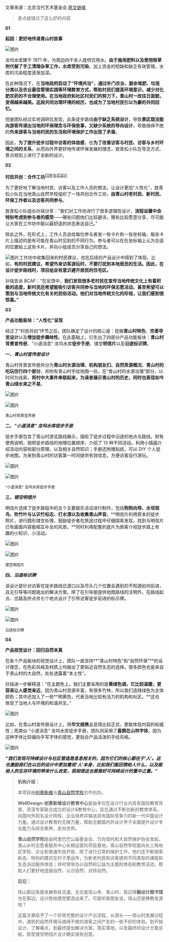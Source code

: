 文章来源：北京当代艺术基金会 [原文链接](https://mp.weixin.qq.com/s/3oiNmCuO2fOtow3iP8pIeg)

> 差点就错过了这么好的内容

**01**

**起因：更好地传递青山村故事**

![图片](../../../../Changes729_image/raw/main/ln/%5BBCAF%5D%E9%9D%92%E5%B1%B1%E6%9D%91%E5%BE%92%E6%AD%A5%E8%B7%AF%E7%BA%BF%E4%BD%93%E9%AA%8C%E8%AE%BE%E8%AE%A1/640)

龙坞水库建于 1971 年，为周边四千余人提供饮用水。**由于施用肥料以及使用除草剂代替了手工清理杂草工作，水库受到污染**。加上资金的短缺和缺乏有效管理，水库的污染程度逐渐加深。

在此种情况下，在**当地政府启动了“环境共治”，通过朴门农业、厨余堆肥、垃圾分类以及农业最佳管理实践等环境教育方式，帮助村民们提高环境意识，减少对化肥农药的不合理使用。在当地政府和社区村民们的努力下，青山村一改往日面貌，变得越来越美。这段共同治理环境的经历，也成为了当地村民引以为豪的共同回忆。**

但是团队经过实地调研后发现，此条徒步路线**由于缺乏系统设计**，导致**景区既没能向游客传递出当地的环保理念与环保故事，又缺少系统的导向设计**，导致络绎不绝的**外来游客与当地村民的生活和环境保护工作出现了矛盾**。

因此，**为了提升徒步过程中访客的体验感**，也**为了改善访客与村民、访客与乡村环境之间的关系**，从而向外界更好地传递环保发展的理念，放青松小队在导览方式、景点规划上进行了全新的设计。

**02**

**村民共创：合作工坊**<sup>[[1]参与式设计](../考研/设计理论与方法/第2节/参与式设计.md)</sup>

为了更好地了解当地村民、访客以及工作人员的想法，让设计更加“人性化”，放青松小队在当地青山自然学校组织了一场共创合作工坊，**由青山村老村民、新村民、环保工作者以及访客共同参与**。

放青松小队组长孙铭分享：“我们对工作坊进行了很多逻辑性设计，**流程设置中会特别考虑到参与者的感受**——哪些问题他们比较避讳，哪些比较愿意分享，尽可能让大家在工作坊中能以最舒适的状态表达自己。”

除此之外，在形式上，工作人员会给每位参与者发一些卡片和一张坐标轴，每张卡片上描述的是有可能在青山村见到的不同行为。参与者可以在在坐标轴上认为合适的位置贴上这些卡片，并向小组成员分享自己的想法。

![图片](../../../../Changes729_image/raw/main/ln/%5BBCAF%5D%E9%9D%92%E5%B1%B1%E6%9D%91%E5%BE%92%E6%AD%A5%E8%B7%AF%E7%BA%BF%E4%BD%93%E9%AA%8C%E8%AE%BE%E8%AE%A1/640-16280772090795)工作坊中收集回来的村民建议，也在后续的产品设计中得到了体现。比如，**有的村民建议，希望外来访客游玩时，不要打扰到本地居民的生活。因此，在设计徒步路线时，项目组会有意识避开居民的住宅区。**

孙铭告诉 BCAF：“在反馈中，**我们发现很多老村民在宣传当地传统文化上有着积极的态度，新村民还希望能吸引访客共同参与当地的环保志愿活动，甚至希望可以策划与当地传统文化有关的民俗活动。他们对当地传统文化的珍视，让我们感到很惊喜。”**

**03**

**产品功能板块：“人性化”呈现**

经过了“村民共创”环节之后，团队确定了设计的核心是：挖掘**青山村特色**、**完善导览设计**以及**增加徒步趣味性**。在此基础上，衍生出了四部分产品功能板块：**青山村背景宣传册**、“小道消息” 龙坞水库**徒步手册**、镂空**明信片**以及**沿途标识牌**。

**一、_青山村宣传册设计_**

青山村背景宣传册共分为**青山村水源治理、机构朋友们、自然资源概况、青山村的吃玩住行四个部分**，并附有青山村手绘地图一份。在“青山村的水源治理”部分，以时间为线索，**将村中大事件串联起来，为读者展示青山村的历史，同时也表现如今青山绿水来之不易**。

![图片](../../../../Changes729_image/raw/main/ln/%5BBCAF%5D%E9%9D%92%E5%B1%B1%E6%9D%91%E5%BE%92%E6%AD%A5%E8%B7%AF%E7%BA%BF%E4%BD%93%E9%AA%8C%E8%AE%BE%E8%AE%A1/640-16280772458479)

![图片](../../../../Changes729_image/raw/main/ln/%5BBCAF%5D%E9%9D%92%E5%B1%B1%E6%9D%91%E5%BE%92%E6%AD%A5%E8%B7%AF%E7%BA%BF%E4%BD%93%E9%AA%8C%E8%AE%BE%E8%AE%A1/640-16280772366197)

<p style="font-size:12px" color="gray">青山村背景宣传册</p>

**二、_“小道消息” 龙坞水库徒步手册_**

徒步手册包含了青山村游览路线展示，描绘了徒步过程中沿途的地点与路线，附有使用说明，按照徒步路线的地理位置顺序，介绍了 13 种不同活动。利用小插画介绍活动内容和部分原理，以及相关自然知识；手册还附赠贴纸，可以 DIY 个人徒步地图。为来到青山村的访客第一时间提供有效信息，方便访客自行游玩。

![图片](../../../../Changes729_image/raw/main/ln/%5BBCAF%5D%E9%9D%92%E5%B1%B1%E6%9D%91%E5%BE%92%E6%AD%A5%E8%B7%AF%E7%BA%BF%E4%BD%93%E9%AA%8C%E8%AE%BE%E8%AE%A1/640-162807725839911)

![图片](../../../../Changes729_image/raw/main/ln/%5BBCAF%5D%E9%9D%92%E5%B1%B1%E6%9D%91%E5%BE%92%E6%AD%A5%E8%B7%AF%E7%BA%BF%E4%BD%93%E9%AA%8C%E8%AE%BE%E8%AE%A1/640-162807726480913)

<p style="font-size:12px; color=gray" >“小道消息” 龙坞水库徒步手册</p>

**三、_镂空明信片_**

明信片选择了徒步路程中的五个主要娱乐活动进行制作，包括**狗狗向导、水坝观鸟、吹竹叶与认识竹标志、打水漂以及收集青山声音**。**明信片利用原本的徒步照片，进行圆形镂空处理，鼓励徒步者在旅途过程中仔细探索发现，找到与明信片已有画面内容能相互补全的风景。**同时利用配套的底片为旅客介绍徒步路上有趣的小知识、小活动。

![图片](../../../../Changes729_image/raw/main/ln/%5BBCAF%5D%E9%9D%92%E5%B1%B1%E6%9D%91%E5%BE%92%E6%AD%A5%E8%B7%AF%E7%BA%BF%E4%BD%93%E9%AA%8C%E8%AE%BE%E8%AE%A1/640-162807727429915)

![图片](../../../../Changes729_image/raw/main/ln/%5BBCAF%5D%E9%9D%92%E5%B1%B1%E6%9D%91%E5%BE%92%E6%AD%A5%E8%B7%AF%E7%BA%BF%E4%BD%93%E9%AA%8C%E8%AE%BE%E8%AE%A1/640-162807728010617)

<p style="font-size:12px; color=gray" >镂空明信片</p>

**四、_沿途标识牌_**

该设计是针对访客在徒步路线岔道口以及尽头几个位置会遇到的不知道如何前进，且无引导等问题提出的解决方案。除了在引导册提供地图路线的注明外，在路线起点、岔路及终点共七个地点设计了引导访客徒步前进的标示牌。

![图片](../../../../Changes729_image/raw/main/ln/%5BBCAF%5D%E9%9D%92%E5%B1%B1%E6%9D%91%E5%BE%92%E6%AD%A5%E8%B7%AF%E7%BA%BF%E4%BD%93%E9%AA%8C%E8%AE%BE%E8%AE%A1/640-162807728610619)

![图片](../../../../Changes729_image/raw/main/ln/%5BBCAF%5D%E9%9D%92%E5%B1%B1%E6%9D%91%E5%BE%92%E6%AD%A5%E8%B7%AF%E7%BA%BF%E4%BD%93%E9%AA%8C%E8%AE%BE%E8%AE%A1/640-162807729078521)

<p style="font-size:12px; color=gray" >沿途标识牌</p>

**04**

**产品视觉设计：回归自然本真**

在各个产品板块的视觉设计上，团队一直坚持**“青山村特色”和“自然环保”**的设计理念，在色彩风格及材质上均做出了更贴近自然生态的选择。很多颜色也是来自于青山村的大自然，处处透露着“本土性”。

孙铭进一步解释道：“在主题色上，我们主要采用的是**黄绿色调，它比较温暖，更容易让人感觉亲近**。因为青山村资源丰富，有很多竹林，所以我们选择绿色为主体颜色；其中还加入了一些**明黄色，代表当地比较有活力的机构和社区。**这也体现了当地人与环境的和谐共生。”

![图片](../../../../Changes729_image/raw/main/ln/%5BBCAF%5D%E9%9D%92%E5%B1%B1%E6%9D%91%E5%BE%92%E6%AD%A5%E8%B7%AF%E7%BA%BF%E4%BD%93%E9%AA%8C%E8%AE%BE%E8%AE%A1/640-162807729706123)

比如，在青山村宣传册设计上，用**华文细黑**会显得比较正式，更能体现内容的权威性；而类似 “小道消息” 龙坞水库徒步手册，团队则采用了**喜鹊在山林字体**，因为这种字体比较偏向手写字体的感觉，更贴合产品活泼的手绘风格。

![图片](../../../../Changes729_image/raw/main/ln/%5BBCAF%5D%E9%9D%92%E5%B1%B1%E6%9D%91%E5%BE%92%E6%AD%A5%E8%B7%AF%E7%BA%BF%E4%BD%93%E9%AA%8C%E8%AE%BE%E8%AE%A1/640-162807730788825)

**_“我们发现可持续设计与社区营造是息息相关的，因为它们的核心都在于‘人’。这也激励我们在以后的设计中更加重视‘人’本身，比如我们能回馈给人什么，以及能给人的生存环境的带来什么改变，我相信这也是做好可持续设计的重中之重。”_**

> **机构介绍：**
>
> 本项目由[创景新维](http://www.welldesigncenter.com/)与[青山自然学校](https://www.dajingshan.com.cn/Travel/ShowScenic?ID=69)合作创办。
>
> **WellDesign-创景新维设计教育中心**是由多位在设计行业内具有国际教育背景、资深专家联合成立的设计&教育中心，旨在通过不断创新的教育体系，向国内外知名设计院校、企业培养并输送具有国际竞争力的新一代中国设计力量。通过设计教育的无限力量，帮助无数国内外设计学子全面提升设计专业能力与综合素养，走向世界。
>
> **青山自然学校**是由阿里巴巴公益基金会、万向信托和大自然保护协会发起，青山乡村志愿者服务中心长期运营的项目基地。青山自然学校面向长三角地区学校、企业和普通市民开放，除了进行日常的保护工作，他们还不断探索新态、特别的模式在村子里运作，为新老村民和访客提供不同类型的课程和生态活动服务体验；并时常举办以自然和公益为主题的体验和教育活动，帮助人们更好地连接自然、认识自然、对待自然。

> **后记：**
>
> 径山那边真是发展有些迅速。无论是径山寺、青山村，我记得**融设计图书馆**也在那边。设计胜地感觉要造出来了。可是听我朋友说，径山还是佛教发源地？
>
> 这篇文章给予了一个非常完整的设计产出流程，从源头——径山村发展过程中，遇到的自然环境与络绎不绝的游客之间产生的一些不好的体验。到开始设计，了解痛点，到最终提出解决方案，落实落地。以及最终的设计方案总结，原型镂空明信片设计确实很有创意。
